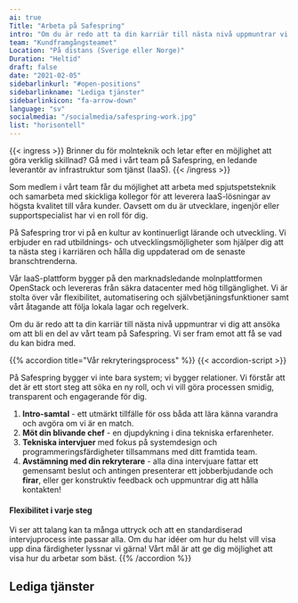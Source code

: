 ```yaml
---
ai: true
Title: "Arbeta på Safespring"
intro: "Om du är redo att ta din karriär till nästa nivå uppmuntrar vi dig att söka och bli en del av vårt team på Safespring. Vi ser fram emot att se vad du kan bidra med."
team: "Kundframgångsteamet"
Location: "På distans (Sverige eller Norge)"
Duration: "Heltid"
draft: false
date: "2021-02-05"
sidebarlinkurl: "#open-positions"
sidebarlinkname: "Lediga tjänster"
sidebarlinkicon: "fa-arrow-down"
language: "sv"
socialmedia: "/socialmedia/safespring-work.jpg"
list: "horisontell"
---
```

{{< ingress >}}
Brinner du för molnteknik och letar efter en möjlighet att göra verklig skillnad? Gå med i vårt team på Safespring, en ledande leverantör av infrastruktur som tjänst (IaaS).
{{< /ingress >}}

Som medlem i vårt team får du möjlighet att arbeta med spjutspetsteknik och samarbeta med skickliga kollegor för att leverera IaaS-lösningar av högsta kvalitet till våra kunder. Oavsett om du är utvecklare, ingenjör eller supportspecialist har vi en roll för dig.

På Safespring tror vi på en kultur av kontinuerligt lärande och utveckling. Vi erbjuder en rad utbildnings- och utvecklingsmöjligheter som hjälper dig att ta nästa steg i karriären och hålla dig uppdaterad om de senaste branschtrenderna.

Vår IaaS-plattform bygger på den marknadsledande molnplattformen OpenStack och levereras från säkra datacenter med hög tillgänglighet. Vi är stolta över vår flexibilitet, automatisering och självbetjäningsfunktioner samt vårt åtagande att följa lokala lagar och regelverk.

Om du är redo att ta din karriär till nästa nivå uppmuntrar vi dig att ansöka om att bli en del av vårt team på Safespring. Vi ser fram emot att få se vad du kan bidra med.

{{% accordion title="Vår rekryteringsprocess" %}}
{{< accordion-script >}}

På Safespring bygger vi inte bara system; vi bygger relationer. Vi förstår att det är ett stort steg att söka en ny roll, och vi vill göra processen smidig, transparent och engagerande för dig.

1. **Intro-samtal** - ett utmärkt tillfälle för oss båda att lära känna varandra och avgöra om vi är en match.
2. **Möt din blivande chef** - en djupdykning i dina tekniska erfarenheter.
3. **Tekniska intervjuer** med fokus på systemdesign och programmeringsfärdigheter tillsammans med ditt framtida team.
4. **Avstämning med din rekryterare** - alla dina intervjuare fattar ett gemensamt beslut och antingen presenterar ett jobberbjudande och **firar**, eller ger konstruktiv feedback och uppmuntrar dig att hålla kontakten!

#### Flexibilitet i varje steg

Vi ser att talang kan ta många uttryck och att en standardiserad intervjuprocess inte passar alla. Om du har idéer om hur du helst vill visa upp dina färdigheter lyssnar vi gärna! Vårt mål är att ge dig möjlighet att visa hur du arbetar som bäst.
{{% /accordion %}}

## Lediga tjänster